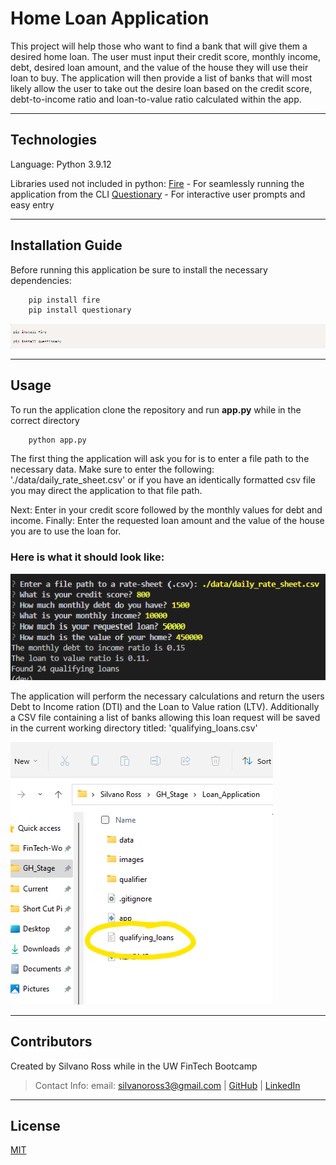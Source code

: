 # Home Loan Application 

This project will help those who want to find a bank that will give them a desired home loan. The user must input their credit score, monthly income, debt, desired loan amount, and the value of the house they will use their loan to buy. The application will then provide a list of banks that will most likely allow the user to take out the desire loan based on the credit score, debt-to-income ratio and loan-to-value ratio calculated within the app. 

---

## Technologies

Language: Python 3.9.12 

Libraries used not included in python:
[Fire](https://github.com/google/python-fire) - For seamlessly running the application from the CLI
[Questionary](https://github.com/tmbo/questionary) - For interactive user prompts and easy entry

---

## Installation Guide

Before running this application be sure to install the necessary dependencies:

```python
    pip install fire
    pip install questionary
```
![Library Installation](images/installation_guide.png)

---

## Usage

To run the application clone the repository and run **app.py** while in the correct directory 

```python
    python app.py
```

The first thing the application will ask you for is to enter a file path to the 
necessary data. Make sure to enter the following: './data/daily_rate_sheet.csv' 
or if you have an identically formatted csv file you may direct the application to 
that file path.

Next: Enter in your credit score followed by the monthly values for debt and income. 
Finally: Enter the requested loan amount and the value of the house you are to use the loan for.

### Here is what it should look like:

![app_demo](images/app_example_1.png)

The application will perform the necessary calculations and return the users 
Debt to Income ration (DTI) and the Loan to Value ration (LTV).
Additionally a CSV file containing a list of banks allowing this loan request will be saved in the current working directory titled:
'qualifying_loans.csv'

![qual_loans](images/qual_loans.png)


---

## Contributors

Created by Silvano Ross while in the UW FinTech Bootcamp
> Contact Info:
> email: silvanoross3@gmail.com |
> [GitHub](https://github.com/silvanoross) |
> [LinkedIn](https://www.linkedin.com/in/silvano-ross-b6a15a93/)

---

## License

[MIT](LICENSE)
